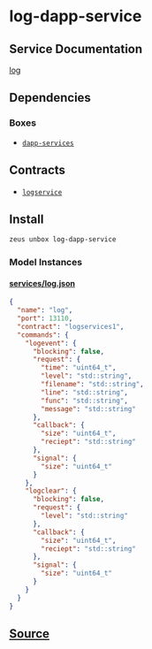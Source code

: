 
log-dapp-service
====================






## Service Documentation
[log](../../services/log/log-service.md)
## Dependencies
### Boxes
* [`dapp-services`](dapp-services.md)



## Contracts
* [`logservice`](https://github.com/liquidapps-io/zeus-sdk/tree/master/boxes/groups/services/log-dapp-service/contracts/eos/dappservices/_log_impl.hpp)

## Install
```bash
zeus unbox log-dapp-service
```










### Model Instances
#### [services/log.json](https://github.com/liquidapps-io/zeus-sdk/tree/master/boxes/groups/services/log-dapp-service/models/dapp-services/log.json)
```json
{
  "name": "log",
  "port": 13110,
  "contract": "logservices1",
  "commands": {
    "logevent": {
      "blocking": false,
      "request": {
        "time": "uint64_t",
        "level": "std::string",
        "filename": "std::string",
        "line": "std::string",
        "func": "std::string",
        "message": "std::string"
      },
      "callback": {
        "size": "uint64_t",
        "reciept": "std::string"
      },
      "signal": {
        "size": "uint64_t"
      }
    },
    "logclear": {
      "blocking": false,
      "request": {
        "level": "std::string"
      },
      "callback": {
        "size": "uint64_t",
        "reciept": "std::string"
      },
      "signal": {
        "size": "uint64_t"
      }
    }
  }
}
```
## [Source](https://github.com/liquidapps-io/zeus-sdk/tree/master/boxes/groups/services/log-dapp-service)